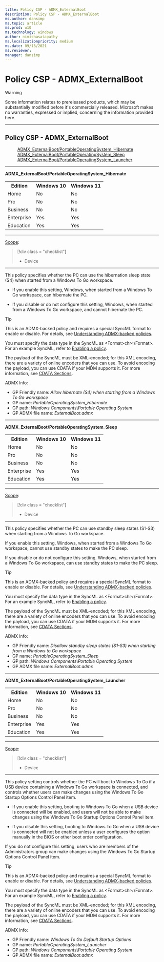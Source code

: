 ```yaml
---
title: Policy CSP - ADMX_ExternalBoot
description: Policy CSP - ADMX_ExternalBoot
ms.author: dansimp
ms.topic: article
ms.prod: w10
ms.technology: windows
author: nimishasatapathy
ms.localizationpriority: medium
ms.date: 09/13/2021
ms.reviewer: 
manager: dansimp
---
```


# Policy CSP - ADMX_ExternalBoot

> [!WARNING]
> Some information relates to prereleased products, which may be substantially modified before it's commercially released. Microsoft makes no warranties, expressed or implied, concerning the information provided here.

<hr/>

<!--Policies-->
## Policy CSP - ADMX_ExternalBoot  

<dl>
  <dd>
    <a href="#admx-externalboot-portableoperatingsystem_hibernate">ADMX_ExternalBoot/PortableOperatingSystem_Hibernate
    </a>
  </dd>
  <dd>
    <a href="#admx-externalboot-portableoperatingsystem_sleep">ADMX_ExternalBoot/PortableOperatingSystem_Sleep
    </a>
  </dd>
  <dd>
    <a href="#admx-externalboot-portableoperatingsystem_launcher">ADMX_ExternalBoot/PortableOperatingSystem_Launcher
    </a>
  </dd>
<dl>

<hr/>

<!--Policy-->
<a href="" id="admx-externalboot-portableoperatingsystem_hibernate"></a>**ADMX_ExternalBoot/PortableOperatingSystem_Hibernate**  

<!--SupportedSKUs-->
<table>
<tr>
    <th>Edition</th>
    <th>Windows 10</th>
    <th>Windows 11</th>
</tr>
<tr>
    <td>Home</td>
    <td>No</td>
    <td>No</td>
</tr>
<tr>
    <td>Pro</td>
    <td>No</td>
    <td>No</td>
</tr>
<tr>
    <td>Business</td>
    <td>No</td>
    <td>No</td>
</tr>
<tr>
    <td>Enterprise</td>
    <td>Yes</td>
    <td>Yes</td>
</tr>
<tr>
    <td>Education</td>
    <td>Yes</td>
    <td>Yes</td>
</tr>
</table>

<!--/SupportedSKUs-->
<hr/>

<!--Scope-->
[Scope](./policy-configuration-service-provider.md#policy-scope):

> [!div class = "checklist"]
> * Device

<hr/>

<!--/Scope-->
<!--Description-->
This policy specifies whether the PC can use the hibernation sleep state (S4) when started from a Windows To Go workspace.  

- If you enable this setting, Windows, when started from a Windows To Go workspace, can hibernate the PC.  

- If you disable or do not configure this setting, Windows, when started from a Windows To Go workspace, and cannot hibernate the PC.


<!--/Description-->

> [!TIP]
> This is an ADMX-backed policy and requires a special SyncML format to enable or disable.  For details, see [Understanding ADMX-backed policies](./understanding-admx-backed-policies.md).
> 
> You must specify the data type in the SyncML as &lt;Format&gt;chr&lt;/Format&gt;. For an example SyncML, refer to [Enabling a policy](./understanding-admx-backed-policies.md#enabling-a-policy).
> 
> The payload of the SyncML must be XML-encoded; for this XML encoding, there are a variety of online encoders that you can use. To avoid encoding the payload, you can use CDATA if your MDM supports it.  For more information, see [CDATA Sections](http://www.w3.org/TR/REC-xml/#sec-cdata-sect).

<!--ADMXBacked-->
ADMX Info:  
-   GP Friendly name: *Allow hibernate (S4) when starting from a Windows To Go workspace*
-   GP name: *PortableOperatingSystem_Hibernate*
-   GP path: *Windows Components\Portable Operating System*
-   GP ADMX file name: *ExternalBoot.admx*

<!--/ADMXBacked-->
<!--/Policy-->

<hr/>

<!--Policy-->
<a href="" id="admx-externalboot-portableoperatingsystem_sleep"></a>**ADMX_ExternalBoot/PortableOperatingSystem_Sleep**  

<!--SupportedSKUs-->
<table>
<tr>
    <th>Edition</th>
    <th>Windows 10</th>
    <th>Windows 11</th>
</tr>
<tr>
    <td>Home</td>
    <td>No</td>
    <td>No</td>
</tr>
<tr>
    <td>Pro</td>
    <td>No</td>
    <td>No</td>
<tr>
    <td>Business</td>
    <td>No</td>
    <td>No</td>
</tr>
<tr>
    <td>Enterprise</td>
    <td>Yes</td>
    <td>Yes</td>
</tr>
<tr>
    <td>Education</td>
    <td>Yes</td>
    <td>Yes</td>
</tr>
</table>

<!--/SupportedSKUs-->
<hr/>

<!--Scope-->
[Scope](./policy-configuration-service-provider.md#policy-scope):

> [!div class = "checklist"]
> * Device

<hr/>

<!--/Scope-->
<!--Description-->
This policy specifies whether the PC can use standby sleep states (S1-S3) when starting from a Windows To Go workspace.  

If you enable this setting, Windows, when started from a Windows To Go workspace, cannot use standby states to make the PC sleep.  

If you disable or do not configure this setting, Windows, when started from a Windows To Go workspace, can use standby states to make the PC sleep.

<!--/Description-->

> [!TIP]
> This is an ADMX-backed policy and requires a special SyncML format to enable or disable.  For details, see [Understanding ADMX-backed policies](./understanding-admx-backed-policies.md).
> 
> You must specify the data type in the SyncML as &lt;Format&gt;chr&lt;/Format&gt;. For an example SyncML, refer to [Enabling a policy](./understanding-admx-backed-policies.md#enabling-a-policy).
> 
> The payload of the SyncML must be XML-encoded; for this XML encoding, there are a variety of online encoders that you can use. To avoid encoding the payload, you can use CDATA if your MDM supports it.  For more information, see [CDATA Sections](http://www.w3.org/TR/REC-xml/#sec-cdata-sect).

<!--ADMXBacked-->
ADMX Info:  
-   GP Friendly name: *Disallow standby sleep states (S1-S3) when starting from a Windows to Go workspace*
-   GP name: *PortableOperatingSystem_Sleep*
-   GP path: *Windows Components\Portable Operating System*
-   GP ADMX file name: *ExternalBoot.admx*

<!--/ADMXBacked-->
<!--/Policy-->

<hr/>

<!--Policy-->
<a href="" id="admx-externalboot-portableoperatingsystem_launcher"></a>**ADMX_ExternalBoot/PortableOperatingSystem_Launcher**  

<!--SupportedSKUs-->
<table>
<tr>
    <th>Edition</th>
    <th>Windows 10</th>
    <th>Windows 11</th>
</tr>
<tr>
    <td>Home</td>
    <td>No</td>
    <td>No</td>
</tr>
<tr>
    <td>Pro</td>
    <td>No</td>
    <td>No</td>
</tr>
<tr>
    <td>Business</td>
    <td>No</td>
    <td>No</td>
</tr>
<tr>
    <td>Enterprise</td>
    <td>Yes</td>
    <td>Yes</td>
</tr>
<tr>
    <td>Education</td>
    <td>Yes</td>
    <td>Yes</td>
</tr>
</table>

<!--/SupportedSKUs-->
<hr/>

<!--Scope-->
[Scope](./policy-configuration-service-provider.md#policy-scope):

> [!div class = "checklist"]
> * Device

<hr/>

<!--/Scope-->
<!--Description-->
This policy setting controls whether the PC will boot to Windows To Go if a USB device containing a Windows To Go workspace is connected, and controls whether users can make changes using the Windows To Go Startup Options Control Panel item.  

- If you enable this setting, booting to Windows To Go when a USB device is connected will be enabled, and users will not be able to make changes using the Windows To Go Startup Options Control Panel item.  

- If you disable this setting, booting to Windows To Go when a USB device is connected will not be enabled unless a user configures the option manually in the BIOS or other boot order configuration.  

If you do not configure this setting, users who are members of the Administrators group can make changes using the Windows To Go Startup Options Control Panel item.

<!--/Description-->

> [!TIP]
> This is an ADMX-backed policy and requires a special SyncML format to enable or disable.  For details, see [Understanding ADMX-backed policies](./understanding-admx-backed-policies.md).
> 
> You must specify the data type in the SyncML as &lt;Format&gt;chr&lt;/Format&gt;. For an example SyncML, refer to [Enabling a policy](./understanding-admx-backed-policies.md#enabling-a-policy).
> 
> The payload of the SyncML must be XML-encoded; for this XML encoding, there are a variety of online encoders that you can use. To avoid encoding the payload, you can use CDATA if your MDM supports it.  For more information, see [CDATA Sections](http://www.w3.org/TR/REC-xml/#sec-cdata-sect).

<!--ADMXBacked-->
ADMX Info:  
-   GP Friendly name: *Windows To Go Default Startup Options*
-   GP name: *PortableOperatingSystem_Launcher*
-   GP path: *Windows Components\Portable Operating System*
-   GP ADMX file name: *ExternalBoot.admx*

<!--/ADMXBacked-->
<!--/Policy-->

<!--/Policies-->

